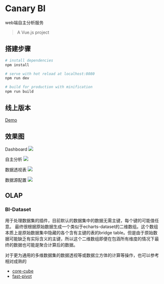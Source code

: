 # Canary BI

web端自主分析服务

> A Vue.js project

## 搭建步骤

``` bash
# install dependencies
npm install

# serve with hot reload at localhost:8080
npm run dev

# build for production with minification
npm run build

```
## 线上版本
[Demo](http://ooer.space:1997)

## 效果图
Dashboard
![](http://imglf3.nosdn0.126.net/img/UnhEMnlSbXBDeGo0RUNuWjVncFBYdXRxUlNjK0Jyc1hjcm0rdmRZZTRDZmpveCtpUXI4VjRBPT0.png?imageView&thumbnail=3000y1672&type=png&quality=96&stripmeta=0)

自主分析
![](http://imglf4.nosdn0.126.net/img/UnhEMnlSbXBDeGo0RUNuWjVncFBYcXZXcjllNFpONU5remJRSUozOXN6V0dEZ2czTG82cUhnPT0.png?imageView&thumbnail=3000y1672&type=png&quality=96&stripmeta=0)

数据透视表
![](http://imglf5.nosdn0.126.net/img/UnhEMnlSbXBDeGo0RUNuWjVncFBYcmtDM1dZZ2xjYVg0R0x0Q3c2dnhUSnBjZTJwTGpIQTF3PT0.png?imageView&thumbnail=3000y1672&type=png&quality=96&stripmeta=0)

数据源配置
![](http://imglf6.nosdn0.126.net/img/UnhEMnlSbXBDeGo0RUNuWjVncFBYaDZSMllnSVN0WUxIclRycFJmbjJvTHZGWXl4V2hEQXF3PT0.png?imageView&thumbnail=3000y1677&type=png&quality=96&stripmeta=0)

## OLAP

### BI-Dataset
用于处理数据集的插件，目前默认的数据集中的数据无需主键，每个键的可能值任意。
最终很根据原始数据生成一个类似于echarts-dataset的二维数组。这个数组本质上是原始数据集中隐藏的各个含有主键的表的bridge table。但是由于原始数据可能缺乏有实际含义的主键，所以这个二维数组即便在包涵所有维度的情况下最终的数据也可能是聚合计算后的数据。

对于更为通用的多维数据集的数据透视等或数据立方体的计算等操作，也可以参考相对成熟的
+ [core-cube](https://github.com/ObservedObserver/cube-core)
+ [fast-pivot](https://github.com/ObservedObserver/fast-pivot)
